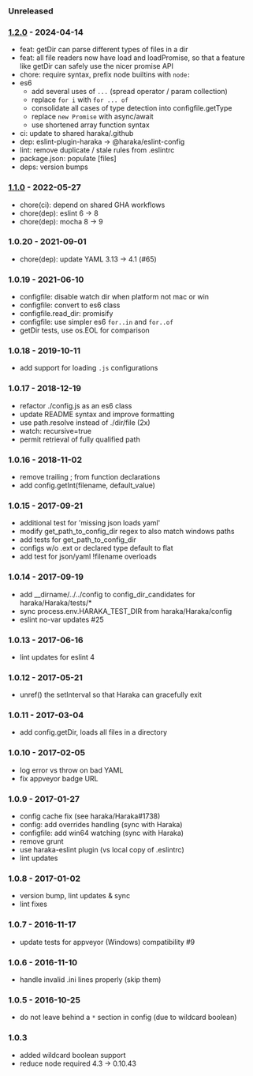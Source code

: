 ### Unreleased

### [1.2.0] - 2024-04-14

- feat: getDir can parse different types of files in a dir
- feat: all file readers now have load and loadPromise, so that
  a feature like getDir can safely use the nicer promise API
- chore: require syntax, prefix node builtins with `node:`
- es6
  - add several uses of `...` (spread operator / param collection)
  - replace `for i` with `for ... of`
  - consolidate all cases of type detection into configfile.getType
  - replace `new Promise` with async/await
  - use shortened array function syntax
- ci: update to shared haraka/.github
- dep: eslint-plugin-haraka -> @haraka/eslint-config
- lint: remove duplicate / stale rules from .eslintrc
- package.json: populate [files]
- deps: version bumps

### [1.1.0] - 2022-05-27

- chore(ci): depend on shared GHA workflows
- chore(dep): eslint 6 -> 8
- chore(dep): mocha 8 -> 9

### 1.0.20 - 2021-09-01

- chore(dep): update YAML 3.13 -> 4.1 (#65)

### 1.0.19 - 2021-06-10

- configfile: disable watch dir when platform not mac or win
- configfile: convert to es6 class
- configfile.read_dir: promisify
- configfile: use simpler es6 `for..in` and `for..of`
- getDir tests, use os.EOL for comparison

### 1.0.18 - 2019-10-11

- add support for loading `.js` configurations

### 1.0.17 - 2018-12-19

- refactor ./config.js as an es6 class
- update README syntax and improve formatting
- use path.resolve instead of ./dir/file (2x)
- watch: recursive=true
- permit retrieval of fully qualified path

### 1.0.16 - 2018-11-02

- remove trailing ; from function declarations
- add config.getInt(filename, default_value)

### 1.0.15 - 2017-09-21

- additional test for 'missing json loads yaml'
- modify get_path_to_config_dir regex to also match windows paths
- add tests for get_path_to_config_dir
- configs w/o .ext or declared type default to flat
- add test for json/yaml !filename overloads

### 1.0.14 - 2017-09-19

- add \_\_dirname/../../config to config_dir_candidates for haraka/Haraka/tests/\*
- sync process.env.HARAKA_TEST_DIR from haraka/Haraka/config
- eslint no-var updates #25

### 1.0.13 - 2017-06-16

- lint updates for eslint 4

### 1.0.12 - 2017-05-21

- unref() the setInterval so that Haraka can gracefully exit

### 1.0.11 - 2017-03-04

- add config.getDir, loads all files in a directory

### 1.0.10 - 2017-02-05

- log error vs throw on bad YAML
- fix appveyor badge URL

### 1.0.9 - 2017-01-27

- config cache fix (see haraka/Haraka#1738)
- config: add overrides handling (sync with Haraka)
- configfile: add win64 watching (sync with Haraka)
- remove grunt
- use haraka-eslint plugin (vs local copy of .eslintrc)
- lint updates

### 1.0.8 - 2017-01-02

- version bump, lint updates & sync
- lint fixes

### 1.0.7 - 2016-11-17

- update tests for appveyor (Windows) compatibility #9

### 1.0.6 - 2016-11-10

- handle invalid .ini lines properly (skip them)

### 1.0.5 - 2016-10-25

- do not leave behind a `*` section in config (due to wildcard boolean)

### 1.0.3

- added wildcard boolean support
- reduce node required 4.3 -> 0.10.43

[1.1.0]: https://github.com/haraka/haraka-config/releases/tag/1.1.0
[1.2.0]: https://github.com/haraka/haraka-config/releases/tag/v1.2.0
